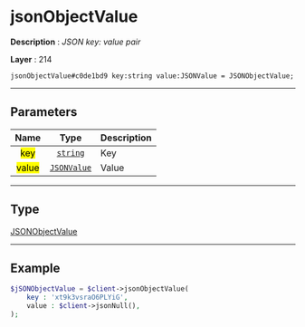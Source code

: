 # jsonObjectValue

**Description** : *JSON key: value pair*

**Layer** : 214

```tl
jsonObjectValue#c0de1bd9 key:string value:JSONValue = JSONObjectValue;
```

---

## Parameters

| Name | Type | Description |
| :---: | :---: | :--- |
| <mark>key</mark> | [`string`](type/string) | Key |
| <mark>value</mark> | [`JSONValue`](type/JSONValue) | Value |

---

## Type

[JSONObjectValue](type/JSONObjectValue)

---

## Example

```php
$jSONObjectValue = $client->jsonObjectValue(
	key : 'xt9k3vsraO6PLYiG',
	value : $client->jsonNull(),
);
```